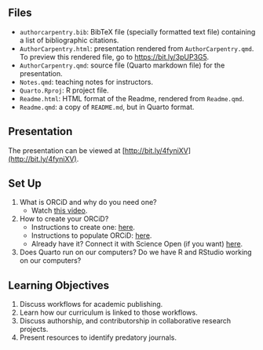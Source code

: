 ## Files

- `authorcarpentry.bib`: BibTeX file (specially formatted text file) containing a list of bibliographic citations.
- `AuthorCarpentry.html`: presentation rendered from `AuthorCarpentry.qmd`. To preview this rendered file, go to <https://bit.ly/3pUP3G5>.
- `AuthorCarpentry.qmd`: source file (Quarto markdown file) for the presentation.
- `Notes.qmd`: teaching notes for instructors.
- `Quarto.Rproj`: R project file.
- `Readme.html`: HTML format of the Readme, rendered from `Readme.qmd`.
- `Readme.qmd`: a copy of `README.md`, but in Quarto format.

## Presentation

The presentation can be viewed at [http://bit.ly/4fyniXV](http://bit.ly/4fyniXV).


## Set Up

1.  What is ORCiD and why do you need one?
    -   Watch [this video](https://vimeo.com/97150912).
2.  How to create your ORCiD?
    -   Instructions to create one:
        [here](https://authorcarpentry.github.io/orcid-profile/00-orcid-profile.html).
    -   Instructions to populate ORCiD:
        [here](https://authorcarpentry.github.io/orcid-profile/01-adding-works.html).
    -   Already have it? Connect it with Science Open (if you want)
        [here](http://blog.scienceopen.com/2016/06/orcid-integration-at-scienceopen/).
3.  Does Quarto run on our computers? Do we have R and RStudio working on our computers?

## Learning Objectives

1.  Discuss workflows for academic publishing.
2.  Learn how our curriculum is linked to those workflows.
3.  Discuss authorship, and contributorship in collaborative research projects.
4. Present resources to identify predatory journals.